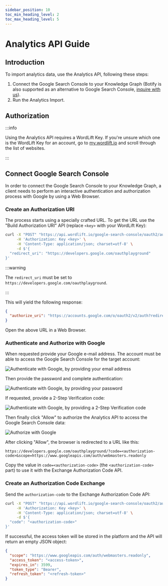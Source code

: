 ```yaml
---
sidebar_position: 10
toc_min_heading_level: 2
toc_max_heading_level: 5
---
```


# Analytics API Guide

## Introduction

To import analytics data, use the Analytics API, following these steps:

1. Connect the Google Search Console to your Knowledge Graph (Botify is also supported as an alternative to Google Search Console, [inquire with us](https://wordlift.io/contact-us/)).
1. Run the Analytics Import. 

## Authorization

:::info

Using the Analytics API requires a WordLift Key. If you're unsure which one is the WordLift Key for an account, go to [my.wordlift.io](https://my.wordlift.io) and scroll through the list of websites.

:::

## Connect Google Search Console

In order to connect the Google Search Console to your Knowledge Graph, a client needs to perform an interactive authentication and authorization process with Google by using a Web Browser.

### Create an Authorization URI

The process starts using a specially crafted URL. To get the URL use the "Build Authorization URI" API (replace `<key>` with your WordLift Key):

```sh
curl -X "POST" "https://api.wordlift.io/google-search-console/oauth2/authorize-uris" \
     -H 'Authorization: Key <key>' \
     -H 'Content-Type: application/json; charset=utf-8' \
     -d $'{
  "redirect_uri": "https://developers.google.com/oauthplayground"
}'
```

:::warning

The `redirect_uri` must be set to `https://developers.google.com/oauthplayground`.

:::

This will yield the following response:

```json
{
  "authorize_uri": "https://accounts.google.com/o/oauth2/v2/auth?redirect_uri=https%3A%2F%2Fdevelopers.google.com%2Foauthplayground%2F&prompt=consent&response_type=code&client_id=615875160260-bsbm4u5fb2hrke3ln89n33v8rmmksth9.apps.googleusercontent.com&scope=https%3A%2F%2Fwww.googleapis.com%2Fauth%2Fwebmasters.readonly&access_type=offline"
}
```

Open the above URL in a Web Browser.

### Authenticate and Authorize with Google

When requested provide your Google e-mail address. The account must be able to access the Google Search Console for the target account:

![Authenticate with Google, by providing your email address](./images/authenticate-with-google.png)

Then provide the password and complete authentication:

![Authenticate with Google, by providing your password](./images/authenticate-with-google.png)

If requested, provide a 2-Step Verification code:

![Authenticate with Google, by providing a 2-Step Verification code](./images/authenticate-with-google.png)

Then finally click "Allow" to authorize the Analytics API to access the Google Search Console data:

![Authorize with Google](./images/authorize-with-google.png)

After clicking "Allow", the browser is redirected to a URL like this:

```
https://developers.google.com/oauthplayground/?code=<authorization-code>&scope=https://www.googleapis.com/auth/webmasters.readonly
```

Copy the value in `code=<authorization-code>` (the `<authorization-code>` part) to use it with the Exchange Authorization Code API.

### Create an Authorization Code Exchange

Send the `authorization-code` to the Exchange Authorization Code API:

```sh
curl -X "POST" "https://api.wordlift.io/google-search-console/oauth2/auth-code-exchanges" \
     -H 'Authorization: Key <key>' \
     -H 'Content-Type: application/json; charset=utf-8' \
     -d $'{
  "code": "<authorization-code>"
}'

```

If successful, the access token will be stored in the platform and the API will return an empty JSON object:

```json
{
  "scope": "https://www.googleapis.com/auth/webmasters.readonly",
  "access_token": "<access-token>",
  "expires_in": 3599,
  "token_type": "Bearer",
  "refresh_token": "<refresh-token>"
}
```
